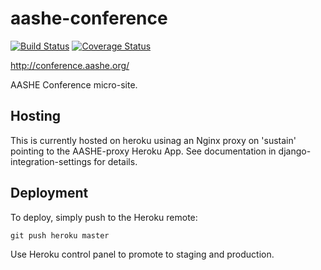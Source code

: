 # aashe-conference

[![Build Status](https://travis-ci.org/AASHE/aashe-conference.svg?branch=master)](https://travis-ci.org/AASHE/aashe-conference) [![Coverage Status](https://coveralls.io/repos/github/AASHE/aashe-conference/badge.svg?branch=master)](https://coveralls.io/github/AASHE/aashe-conference?branch=master)

http://conference.aashe.org/

AASHE Conference micro-site.

## Hosting

This is currently hosted on heroku usinag an Nginx proxy on 'sustain' pointing to
the AASHE-proxy Heroku App. See documentation in django-integration-settings for
details.

## Deployment

To deploy, simply push to the Heroku remote:

    git push heroku master

Use Heroku control panel to promote to staging and production.
